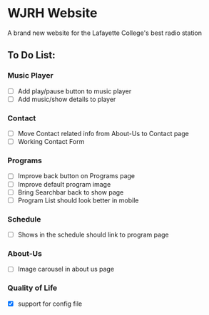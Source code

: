 # WJRH Website

A brand new website for the Lafayette College's best radio station

## To Do List:
### Music Player

- [ ] Add play/pause button to music player
- [ ] Add music/show details to player

### Contact

- [ ] Move Contact related info from About-Us to Contact page
- [ ] Working Contact Form

### Programs

- [ ] Improve back button on Programs page
- [ ] Improve default program image
- [ ] Bring Searchbar back to show page
- [ ] Program List should look better in mobile

### Schedule
- [ ] Shows in the schedule should link to program page

### About-Us
- [ ] Image carousel in about us page

### Quality of Life
- [x] support for config file
